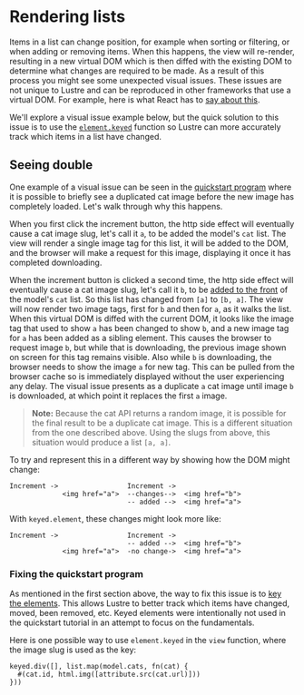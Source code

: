# Rendering lists

Items in a list can change position, for example when sorting or filtering, or
when adding or removing items. When this happens, the view will re-render, resulting
in a new virtual DOM which is then diffed with the existing DOM to determine what
changes are required to be made. As a result of this process you might see some
unexpected visual issues. These issues are not unique to Lustre and can be reproduced
in other frameworks that use a virtual DOM. For example, here is what React has to
[say about this](https://react.dev/learn/rendering-lists#keeping-list-items-in-order-with-key).

We'll explore a visual issue example below, but the quick solution to this issue
is to use the [`element.keyed`](https://hexdocs.pm/lustre/lustre/element.html#keyed)
function so Lustre can more accurately track which items in a list have changed.

## Seeing double

One example of a visual issue can be seen in the [quickstart program](../guide/01-quickstart.md)
where it is possible to briefly see a duplicated cat image before the new image has
completely loaded. Let's walk through why this happens.

When you first click the increment button, the http side effect will eventually
cause a cat image slug, let's call it `a`, to be added the model's `cat` list.
The view will render a single image tag for this list, it will be added to the DOM,
and the browser will make a request for this image, displaying it once it has completed
downloading.

When the increment button is clicked a second time, the http side effect will
eventually cause a cat image slug, let's call it `b`, to be [added to the front](https://tour.gleam.run/basics/lists/)
of the model's `cat` list. So this list has changed from `[a]` to `[b, a]`. The view
will now render two image tags, first for `b` and then for `a`, as it walks the list.
When this virtual DOM is diffed with the current DOM, it looks like the image tag
that used to show `a` has been changed to show `b`, and a new image tag for `a` has
been added as a sibling element. This causes the browser to request image `b`, but while
that is downloading, the previous image shown on screen for this tag remains visible.
Also while `b` is downloading, the browser needs to show the image `a` for new tag.
This can be pulled from the browser cache so is immediately displayed without the user
experiencing any delay. The visual issue presents as a duplicate `a` cat image until
image `b` is downloaded, at which point it replaces the first `a` image.

> **Note:** Because the cat API returns a random image, it is possible for the final
> result to be a duplicate cat image. This is a different situation from the one
> described above. Using the slugs from above, this situation would produce
> a list `[a, a]`.

To try and represent this in a different way by showing how the DOM might change:

```
Increment ->                 Increment ->
             <img href="a">  --changes-->  <img href="b">
                             -- added -->  <img href="a">
```

With `keyed.element`, these changes might look more like:

```
Increment ->                 Increment ->
                             -- added -->  <img href="b">
             <img href="a">  -no change->  <img href="a">
```


### Fixing the quickstart program

As mentioned in the first section above, the way to fix this issue is to [key the
elements](https://hexdocs.pm/lustre/lustre/element/keyed.html#element). This allows
Lustre to better track which items have changed, moved, been removed, etc. Keyed
elements were intentionally not used in the quickstart tutorial in an attempt to
focus on the fundamentals.

Here is one possible way to use `element.keyed` in the `view` function, where the
image slug is used as the key:

```gleam
keyed.div([], list.map(model.cats, fn(cat) {
  #(cat.id, html.img([attribute.src(cat.url)]))
}))
```
